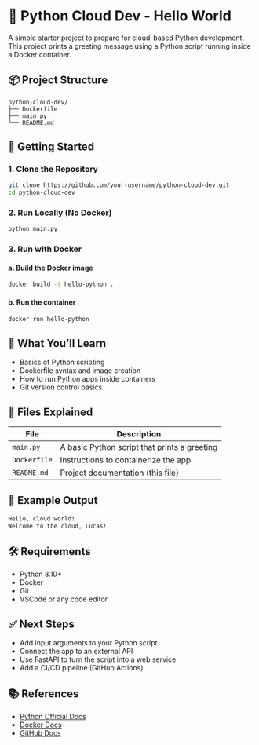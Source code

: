 # 🐍 Python Cloud Dev - Hello World

A simple starter project to prepare for cloud-based Python development. This project prints a greeting message using a Python script running inside a Docker container.

## 📦 Project Structure

```
python-cloud-dev/
├── Dockerfile
├── main.py
└── README.md
```

## 🚀 Getting Started

### 1. Clone the Repository

```bash
git clone https://github.com/your-username/python-cloud-dev.git
cd python-cloud-dev
```

### 2. Run Locally (No Docker)

```bash
python main.py
```

### 3. Run with Docker

#### a. Build the Docker image

```bash
docker build -t hello-python .
```

#### b. Run the container

```bash
docker run hello-python
```

## 🧠 What You’ll Learn

- Basics of Python scripting
- Dockerfile syntax and image creation
- How to run Python apps inside containers
- Git version control basics

## 📂 Files Explained

| File         | Description                                  |
| ------------ | -------------------------------------------- |
| `main.py`    | A basic Python script that prints a greeting |
| `Dockerfile` | Instructions to containerize the app         |
| `README.md`  | Project documentation (this file)            |

## 🧪 Example Output

```bash
Hello, cloud world!
Welcome to the cloud, Lucas!
```

## 🛠️ Requirements

- Python 3.10+
- Docker
- Git
- VSCode or any code editor

## ✅ Next Steps

- Add input arguments to your Python script
- Connect the app to an external API
- Use FastAPI to turn the script into a web service
- Add a CI/CD pipeline (GitHub Actions)

## 📚 References

- [Python Official Docs](https://docs.python.org/3/)
- [Docker Docs](https://docs.docker.com/)
- [GitHub Docs](https://docs.github.com/)

